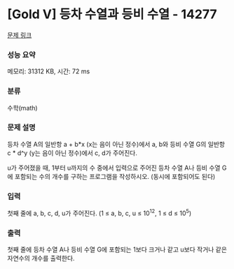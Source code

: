 # [Gold V] 등차 수열과 등비 수열 - 14277 

[문제 링크](https://www.acmicpc.net/problem/14277) 

### 성능 요약

메모리: 31312 KB, 시간: 72 ms

### 분류

수학(math)

### 문제 설명

<p>등차 수열 A의 일반항 a + b*x (x는 음이 아닌 정수)에서 a, b와 등비 수열 G의 일반항 c * d^y (y는 음이 아닌 정수)에서 c, d가 주어진다.</p>

<p>u가 주어졌을 때, 1부터 u까지의 수 중에서 입력으로 주어진 등차 수열 A나 등비 수열 G에 포함되는 수의 개수를 구하는 프로그램을 작성하시오. (동시에 포함되어도 된다)</p>

### 입력 

 <p>첫째 줄에 a, b, c, d, u가 주어진다. (1 ≤ a, b, c, u ≤ 10<sup>12</sup>, 1 ≤ d ≤ 10<sup>5</sup>)</p>

### 출력 

 <p>첫째 줄에 등차 수열 A나 등비 수열 G에 포함되는 1보다 크거나 같고 u보다 작거나 같은 자연수의 개수를 출력한다.</p>

